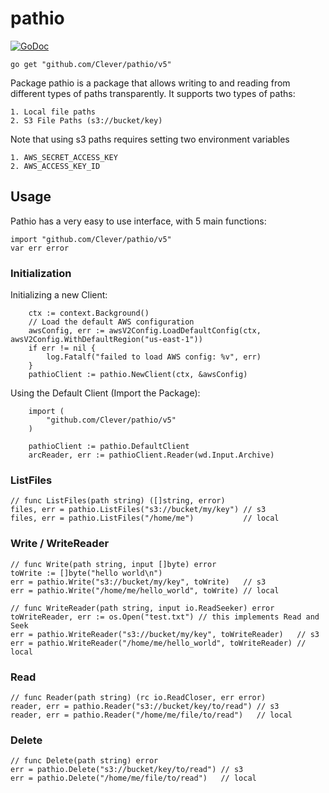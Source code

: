 # pathio

[![GoDoc](https://godoc.org/github.com/Clever/pathio/v5?status.svg)](https://godoc.org/github.com/Clever/pathio/v5)

```
go get "github.com/Clever/pathio/v5"
```

Package pathio is a package that allows writing to and reading from different
types of paths transparently. It supports two types of paths:

    1. Local file paths
    2. S3 File Paths (s3://bucket/key)

Note that using s3 paths requires setting two environment variables

    1. AWS_SECRET_ACCESS_KEY
    2. AWS_ACCESS_KEY_ID

## Usage

Pathio has a very easy to use interface, with 5 main functions:

```
import "github.com/Clever/pathio/v5"
var err error
```

### Initialization

Initializing a new Client:

```
    ctx := context.Background()
	// Load the default AWS configuration
	awsConfig, err := awsV2Config.LoadDefaultConfig(ctx, awsV2Config.WithDefaultRegion("us-east-1"))
	if err != nil {
		log.Fatalf("failed to load AWS config: %v", err)
	}
	pathioClient := pathio.NewClient(ctx, &awsConfig)

```

Using the Default Client (Import the Package): 

```
    import (
        "github.com/Clever/pathio/v5"
    )
```

```
    pathioClient := pathio.DefaultClient
    arcReader, err := pathioClient.Reader(wd.Input.Archive)
```

### ListFiles

```
// func ListFiles(path string) ([]string, error)
files, err = pathio.ListFiles("s3://bucket/my/key") // s3
files, err = pathio.ListFiles("/home/me")           // local
```

### Write / WriteReader

```
// func Write(path string, input []byte) error
toWrite := []byte("hello world\n")
err = pathio.Write("s3://bucket/my/key", toWrite)   // s3
err = pathio.Write("/home/me/hello_world", toWrite) // local

// func WriteReader(path string, input io.ReadSeeker) error
toWriteReader, err := os.Open("test.txt") // this implements Read and Seek
err = pathio.WriteReader("s3://bucket/my/key", toWriteReader)   // s3
err = pathio.WriteReader("/home/me/hello_world", toWriteReader) // local
```

### Read

```
// func Reader(path string) (rc io.ReadCloser, err error)
reader, err = pathio.Reader("s3://bucket/key/to/read") // s3
reader, err = pathio.Reader("/home/me/file/to/read")   // local
```

### Delete

```
// func Delete(path string) error
err = pathio.Delete("s3://bucket/key/to/read") // s3
err = pathio.Delete("/home/me/file/to/read")   // local
```
